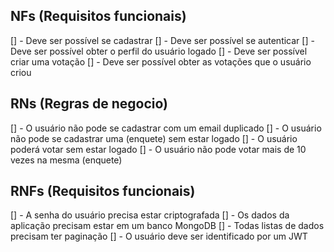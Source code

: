 
## NFs (Requisitos funcionais)

[] - Deve ser possível se cadastrar 
[] - Deve ser possível se autenticar 
[] - Deve ser possível obter o perfil do usuário logado
[] - Deve ser possível criar uma votação
[] - Deve ser possível obter as votações que o usuário criou

## RNs (Regras de negocio)

[] - O usuário não pode se cadastrar com um email duplicado 
[] - O usuário não pode se cadastrar uma (enquete) sem estar logado
[] - O usuário poderá votar sem estar logado 
[] - O usuário não pode votar mais de 10 vezes na mesma (enquete)

## RNFs (Requisitos funcionais)

[] - A senha do usuário precisa estar criptografada 
[] - Os dados da aplicação precisam estar em um banco MongoDB
[] - Todas listas de dados precisam ter paginação
[] - O usuário deve ser identificado por um JWT 